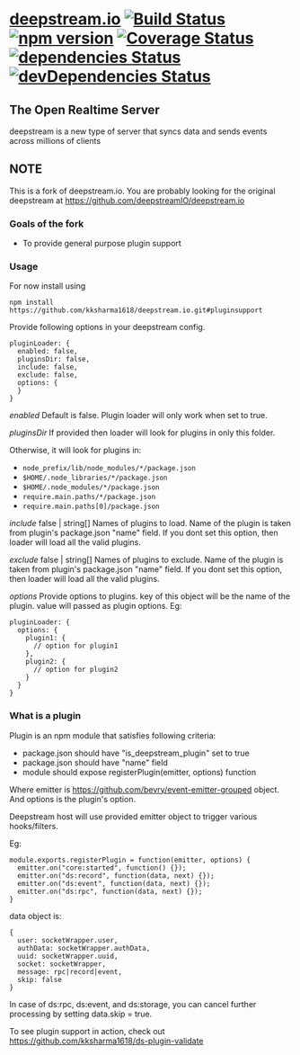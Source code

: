 [deepstream.io](http://deepstream.io/) [![Build Status](https://travis-ci.org/deepstreamIO/deepstream.io.svg?branch=master)](https://travis-ci.org/deepstreamIO/deepstream.io) [![npm version](https://badge.fury.io/js/deepstream.io.svg)](http://badge.fury.io/js/deepstream.io) [![Coverage Status](https://coveralls.io/repos/github/deepstreamIO/deepstream.io/badge.svg?branch=master)](https://coveralls.io/github/deepstreamIO/deepstream.io?branch=master) [![dependencies Status](https://david-dm.org/deepstreamIO/deepstream.io/status.svg)](https://david-dm.org/deepstreamIO/deepstream.io) [![devDependencies Status](https://david-dm.org/deepstreamIO/deepstream.io/dev-status.svg)](https://david-dm.org/deepstreamIO/deepstream.io?type=dev)
==============================================
The Open Realtime Server
----------------------------------------------
deepstream is a new type of server that syncs data and sends events across millions of clients

## NOTE
This is a fork of deepstream.io. You are probably looking for the original deepstream at https://github.com/deepstreamIO/deepstream.io

### Goals of the fork
- To provide general purpose plugin support


### Usage

For now install using
```
npm install https://github.com/kksharma1618/deepstream.io.git#pluginsupport
```

Provide following options in your deepstream config.

```
pluginLoader: {
  enabled: false,
  pluginsDir: false,
  include: false,
  exclude: false,
  options: {
  }
}
```

*enabled*
Default is false. Plugin loader will only work when set to true.

*pluginsDir*
If provided then loader will look for plugins in only this folder.

Otherwise, it will look for plugins in:
- `node_prefix/lib/node_modules/*/package.json`
- `$HOME/.node_libraries/*/package.json`
- `$HOME/.node_modules/*/package.json`
- `require.main.paths/*/package.json`
- `require.main.paths[0]/package.json`

*include*
false | string[]
Names of plugins to load. Name of the plugin is taken from plugin's package.json "name" field. If you dont set this option, then loader will load all the valid plugins.

*exclude*
false | string[]
Names of plugins to exclude. Name of the plugin is taken from plugin's package.json "name" field. If you dont set this option, then loader will load all the valid plugins.

*options*
Provide options to plugins. key of this object will be the name of the plugin. value will passed as plugin options.
Eg:
```
pluginLoader: {
  options: {
    plugin1: {
      // option for plugin1
    },
    plugin2: {
      // option for plugin2
    }
  }
}
```

### What is a plugin
Plugin is an npm module that satisfies following criteria:
- package.json should have "is_deepstream_plugin" set to true
- package.json should have "name" field
- module should expose registerPlugin(emitter, options) function

Where emitter is https://github.com/bevry/event-emitter-grouped object.
And options is the plugin's option.

Deepstream host will use provided emitter object to trigger various hooks/filters.

Eg:
```
module.exports.registerPlugin = function(emitter, options) {
  emitter.on("core:started", function() {});
  emitter.on("ds:record", function(data, next) {});
  emitter.on("ds:event", function(data, next) {});
  emitter.on("ds:rpc", function(data, next) {});
}
```

data object is:
```
{
  user: socketWrapper.user,
  authData: socketWrapper.authData,
  uuid: socketWrapper.uuid,
  socket: socketWrapper,
  message: rpc|record|event,
  skip: false
}
```
In case of ds:rpc, ds:event, and ds:storage, you can cancel further processing by setting data.skip = true.

To see plugin support in action, check out https://github.com/kksharma1618/ds-plugin-validate
